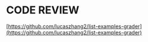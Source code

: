 # CODE REVIEW

[https://github.com/lucaszhang2/list-examples-grader](https://github.com/lucaszhang2/list-examples-grader)
